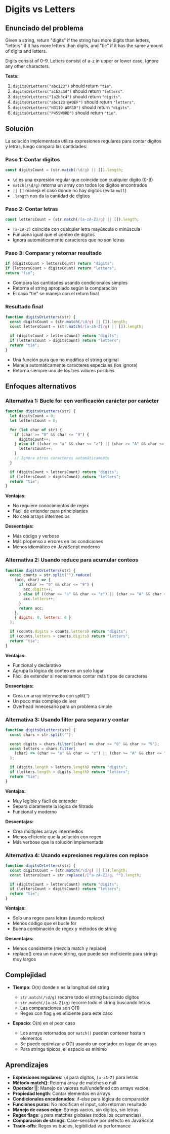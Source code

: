 # Digits vs Letters

## Enunciado del problema

Given a string, return "digits" if the string has more digits than letters, "letters" if it has more letters than digits, and "tie" if it has the same amount of digits and letters.

Digits consist of 0-9.
Letters consist of a-z in upper or lower case.
Ignore any other characters.

**Tests:**

1. `digitsOrLetters("abc123")` should return `"tie"`.
2. `digitsOrLetters("a1b2c3d")` should return `"letters"`.
3. `digitsOrLetters("1a2b3c4")` should return `"digits"`.
4. `digitsOrLetters("abc123!@#DEF")` should return `"letters"`.
5. `digitsOrLetters("H3110 W0R1D")` should return `"digits"`.
6. `digitsOrLetters("P455W0RD")` should return `"tie"`.

## Solución

La solución implementada utiliza expresiones regulares para contar dígitos y letras, luego compara las cantidades:

### Paso 1: Contar dígitos

```javascript
const digitsCount = (str.match(/\d/g) || []).length;
```

- `\d` es una expresión regular que coincide con cualquier dígito (0-9)
- `match(/\d/g)` retorna un array con todos los dígitos encontrados
- `|| []` maneja el caso donde no hay dígitos (evita `null`)
- `.length` nos da la cantidad de dígitos

### Paso 2: Contar letras

```javascript
const lettersCount = (str.match(/[a-zA-Z]/g) || []).length;
```

- `[a-zA-Z]` coincide con cualquier letra mayúscula o minúscula
- Funciona igual que el conteo de dígitos
- Ignora automáticamente caracteres que no son letras

### Paso 3: Comparar y retornar resultado

```javascript
if (digitsCount > lettersCount) return "digits";
if (lettersCount > digitsCount) return "letters";
return "tie";
```

- Compara las cantidades usando condicionales simples
- Retorna el string apropiado según la comparación
- El caso "tie" se maneja con el return final

### Resultado final

```javascript
function digitsOrLetters(str) {
  const digitsCount = (str.match(/\d/g) || []).length;
  const lettersCount = (str.match(/[a-zA-Z]/g) || []).length;

  if (digitsCount > lettersCount) return "digits";
  if (lettersCount > digitsCount) return "letters";
  return "tie";
}
```

- Una función pura que no modifica el string original
- Maneja automáticamente caracteres especiales (los ignora)
- Retorna siempre uno de los tres valores posibles

## Enfoques alternativos

### Alternativa 1: Bucle for con verificación carácter por carácter

```javascript
function digitsOrLetters(str) {
  let digitsCount = 0;
  let lettersCount = 0;

  for (let char of str) {
    if (char >= "0" && char <= "9") {
      digitsCount++;
    } else if ((char >= "a" && char <= "z") || (char >= "A" && char <= "Z")) {
      lettersCount++;
    }
    // Ignora otros caracteres automáticamente
  }

  if (digitsCount > lettersCount) return "digits";
  if (lettersCount > digitsCount) return "letters";
  return "tie";
}
```

**Ventajas:**

- No requiere conocimientos de regex
- Fácil de entender para principiantes
- No crea arrays intermedios

**Desventajas:**

- Más código y verboso
- Más propenso a errores en las condiciones
- Menos idiomático en JavaScript moderno

### Alternativa 2: Usando reduce para acumular conteos

```javascript
function digitsOrLetters(str) {
  const counts = str.split("").reduce(
    (acc, char) => {
      if (char >= "0" && char <= "9") {
        acc.digits++;
      } else if ((char >= "a" && char <= "z") || (char >= "A" && char <= "Z")) {
        acc.letters++;
      }
      return acc;
    },
    { digits: 0, letters: 0 }
  );

  if (counts.digits > counts.letters) return "digits";
  if (counts.letters > counts.digits) return "letters";
  return "tie";
}
```

**Ventajas:**

- Funcional y declarativo
- Agrupa la lógica de conteo en un solo lugar
- Fácil de extender si necesitamos contar más tipos de caracteres

**Desventajas:**

- Crea un array intermedio con split('')
- Un poco más complejo de leer
- Overhead innecesario para un problema simple

### Alternativa 3: Usando filter para separar y contar

```javascript
function digitsOrLetters(str) {
  const chars = str.split("");

  const digits = chars.filter((char) => char >= "0" && char <= "9");
  const letters = chars.filter(
    (char) => (char >= "a" && char <= "z") || (char >= "A" && char <= "Z")
  );

  if (digits.length > letters.length) return "digits";
  if (letters.length > digits.length) return "letters";
  return "tie";
}
```

**Ventajas:**

- Muy legible y fácil de entender
- Separa claramente la lógica de filtrado
- Funcional y moderno

**Desventajas:**

- Crea múltiples arrays intermedios
- Menos eficiente que la solución con regex
- Más verbose que la solución implementada

### Alternativa 4: Usando expresiones regulares con replace

```javascript
function digitsOrLetters(str) {
  const digitsCount = (str.match(/\d/g) || []).length;
  const lettersCount = str.replace(/[^a-zA-Z]/g, "").length;

  if (digitsCount > lettersCount) return "digits";
  if (lettersCount > digitsCount) return "letters";
  return "tie";
}
```

**Ventajas:**

- Solo una regex para letras (usando replace)
- Menos código que el bucle for
- Buena combinación de regex y métodos de string

**Desventajas:**

- Menos consistente (mezcla match y replace)
- replace() crea un nuevo string, que puede ser ineficiente para strings muy largos

## Complejidad

- **Tiempo**: O(n) donde n es la longitud del string

  - `str.match(/\d/g)` recorre todo el string buscando dígitos
  - `str.match(/[a-zA-Z]/g)` recorre todo el string buscando letras
  - Las comparaciones son O(1)
  - Regex con flag `g` es eficiente para este caso

- **Espacio**: O(n) en el peor caso
  - Los arrays retornados por `match()` pueden contener hasta n elementos
  - Se puede optimizar a O(1) usando un contador en lugar de arrays
  - Para strings típicos, el espacio es mínimo

## Aprendizajes

- **Expresiones regulares**: `\d` para dígitos, `[a-zA-Z]` para letras
- **Método match()**: Retorna array de matches o null
- **Operador ||**: Manejo de valores null/undefined con arrays vacíos
- **Propiedad length**: Contar elementos en arrays
- **Condicionales encadenados**: if-else para lógica de comparación
- **Funciones puras**: No modifican el input, solo retornan resultado
- **Manejo de casos edge**: Strings vacíos, sin dígitos, sin letras
- **Regex flags**: `g` para matches globales (todos los ocurrencias)
- **Comparación de strings**: Case-sensitive por defecto en JavaScript
- **Trade-offs**: Regex vs bucles, legibilidad vs performance
